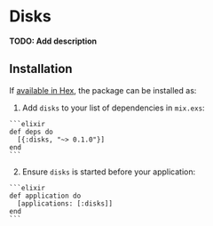 # Disks

**TODO: Add description**

## Installation

If [available in Hex](https://hex.pm/docs/publish), the package can be installed as:

  1. Add `disks` to your list of dependencies in `mix.exs`:

    ```elixir
    def deps do
      [{:disks, "~> 0.1.0"}]
    end
    ```

  2. Ensure `disks` is started before your application:

    ```elixir
    def application do
      [applications: [:disks]]
    end
    ```

